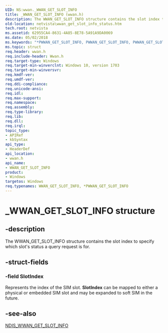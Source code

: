 ```yaml
---
UID: NS:wwan._WWAN_GET_SLOT_INFO
title: _WWAN_GET_SLOT_INFO (wwan.h)
description: The WWAN_GET_SLOT_INFO structure contains the slot index to specify which slot's status a query request is for.
old-location: netvista\wwan_get_slot_info_status.htm
tech.root: netvista
ms.assetid: 62955CA4-8631-4A85-8E78-5A91A9DA0069
ms.date: 05/02/2018
ms.keywords: "*PWWAN_GET_SLOT_INFO, PWWAN_GET_SLOT_INFO, PWWAN_GET_SLOT_INFO structure pointer [Network Drivers Starting with Windows Vista], WWAN_GET_SLOT_INFO, WWAN_GET_SLOT_INFO structure [Network Drivers Starting with Windows Vista], _WWAN_GET_SLOT_INFO, netvista.wwan_get_slot_info_status, wwan/PWWAN_GET_SLOT_INFO, wwan/WWAN_GET_SLOT_INFO"
ms.topic: struct
req.header: wwan.h
req.include-header: Wwan.h
req.target-type: Windows
req.target-min-winverclnt: Windows 10, version 1703
req.target-min-winversvr: 
req.kmdf-ver: 
req.umdf-ver: 
req.ddi-compliance: 
req.unicode-ansi: 
req.idl: 
req.max-support: 
req.namespace: 
req.assembly: 
req.type-library: 
req.lib: 
req.dll: 
req.irql: 
topic_type:
- APIRef
- kbSyntax
api_type:
- HeaderDef
api_location:
- wwan.h
api_name:
- WWAN_GET_SLOT_INFO
product:
- Windows
targetos: Windows
req.typenames: WWAN_GET_SLOT_INFO, *PWWAN_GET_SLOT_INFO
---
```


# _WWAN_GET_SLOT_INFO structure


## -description


The WWAN_GET_SLOT_INFO structure contains the slot index to specify which slot's status a query request is for.


## -struct-fields




### -field SlotIndex

Represents the index of the SIM slot. <b>SlotIndex</b> can be mapped to either a physical or embedded SIM slot and may be expanded to soft SIM in the future.


## -see-also




<a href="https://msdn.microsoft.com/214AFAD3-B211-4D66-8CFC-58F8EB407B83">NDIS_WWAN_GET_SLOT_INFO</a>
 

 

